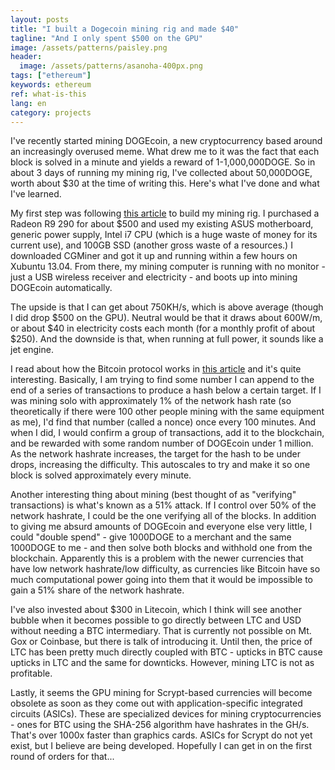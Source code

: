 ```yaml
---
layout: posts
title: "I built a Dogecoin mining rig and made $40"
tagline: "And I only spent $500 on the GPU"
image: /assets/patterns/paisley.png
header:
  image: /assets/patterns/asanoha-400px.png
tags: ["ethereum"]
keywords: ethereum
ref: what-is-this
lang: en
category: projects
---
```


I've recently started mining DOGEcoin, a new cryptocurrency based around an increasingly overused meme.  What drew me to it was the fact that each block is solved in a minute and yields a reward of 1-1,000,000DOGE.  So in about 3 days of running my mining rig, I've collected about 50,000DOGE, worth about $30 at the time of writing this.  Here's what I've done and what I've learned.

My first step was following [this article](http://www.cryptobadger.com/2013/04/build-a-litecoin-mining-rig-hardware/) to build my mining rig.  I purchased a Radeon R9 290 for about $500 and used my existing ASUS motherboard, generic power supply, Intel i7 CPU (which is a huge waste of money for its current use), and 100GB SSD (another gross waste of a resources.)  I downloaded CGMiner and got it up and running within a few hours on Xubuntu 13.04.  From there, my mining computer is running with no monitor - just a USB wireless receiver and electricity - and boots up into mining DOGEcoin automatically.

The upside is that I can get about 750KH/s, which is above average (though I did drop $500 on the GPU).  Neutral would be that it draws about 600W/m, or about $40 in electricity costs each month (for a monthly profit of about $250).  And the downside is that, when running at full power, it sounds like a jet engine.

I read about how the Bitcoin protocol works in [this article](http://www.michaelnielsen.org/ddi/how-the-bitcoin-protocol-actually-works/) and it's quite interesting.  Basically, I am trying to find some number I can append to the end of a series of transactions to produce a hash below a certain target.  If I was mining solo with approximately 1% of the network hash rate (so theoretically if there were 100 other people mining with the same equipment as me), I'd find that number (called a nonce) once every 100 minutes.  And when I did, I would confirm a group of transactions, add it to the blockchain, and be rewarded with some random number of DOGEcoin under 1 million.  As the network hashrate increases, the target for the hash to be under drops, increasing the difficulty. This autoscales to try and make it so one block is solved approximately every minute.

Another interesting thing about mining (best thought of as "verifying" transactions) is what's known as a 51% attack.  If I control over 50% of the network hashrate, I could be the one verifying all of the blocks.  In addition to giving me absurd amounts of DOGEcoin and everyone else very little, I could "double spend" - give 1000DOGE to a merchant and the same 1000DOGE to me - and then solve both blocks and withhold one from the blockchain.  Apparently this is a problem with the newer currencies that have low network hashrate/low difficulty, as currencies like Bitcoin have so much computational power going into them that it would be impossible to gain a 51% share of the network hashrate.

I've also invested about $300 in Litecoin, which I think will see another bubble when it becomes possible to go directly between LTC and USD without needing a BTC intermediary.  That is currently not possible on Mt. Gox or Coinbase, but there is talk of introducing it.  Until then, the price of LTC has been pretty much directly coupled with BTC - upticks in BTC cause upticks in LTC and the same for downticks.  However, mining LTC is not as profitable.

Lastly, it seems the GPU mining for Scrypt-based currencies will become obsolete as soon as they come out with application-specific integrated circuits (ASICs).  These are specialized devices for mining cryptocurrencies - ones for BTC using the SHA-256 algorithm have hashrates in the GH/s.  That's over 1000x faster than graphics cards.  ASICs for Scrypt do not yet exist, but I believe are being developed.  Hopefully I can get in on the first round of orders for that...
